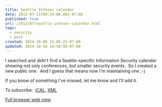 ```yaml
---
title: Seattle Infosec calendar
date: 2013-07-11T00:34:00.001-07:00
published: true
url: /2013/07/seattle-infosec-calendar.html
tags:
  - security
  - post
created: 2024-10-06 21:06:25-07:00
updated: 2024-10-10 14:58:58-07:00
---
```


I searched and didn't find a Seattle-specific Information Security calendar showing not only conferences, but smaller security events.  So I created a new public one.  And I guess that means now I'm maintaining one ;-)  
  
If you know of something I've missed, let me know and I'll add it.  
  
To subscribe:  [ICAL](https://www.google.com/calendar/ical/axley.net_9rovn2snphdqmblujc4qshpqt4%40group.calendar.google.com/public/basic.ics), [XML](https://www.google.com/calendar/feeds/axley.net_9rovn2snphdqmblujc4qshpqt4%40group.calendar.google.com/public/basic)  
  
[Full browser web view](https://www.google.com/calendar/embed?src=axley.net_9rovn2snphdqmblujc4qshpqt4%40group.calendar.google.com&ctz=America/Los_Angeles)